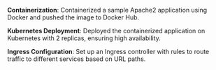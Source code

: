 **Containerization**:
Containerized a sample Apache2 application using  Docker and pushed the image to Docker Hub.

**Kubernetes Deployment**: 
Deployed the containerized application on  Kubernetes with 2 replicas, ensuring high availability.

**Ingress Configuration**: 
Set up an Ingress controller with rules to route  traffic to different services based on URL paths.

